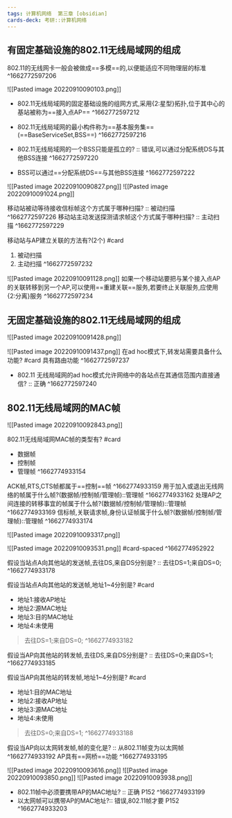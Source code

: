 ```yaml
---
tags: 计算机网络  第三章 [obsidian]
cards-deck: 考研::计算机网络
---
```



## 有固定基础设施的802.11无线局域网的组成
802.11的无线网卡一般会被做成==多模==的,以便能适应不同物理层的标准
^1662772597206


![[Pasted image 20220910090103.png]]

- 802.11无线局域网的固定基础设施的组网方式,采用{2:星型}拓扑,位于其中心的基站被称为==接入点AP==
^1662772597212
- 802.11无线局域网的最小构件称为==基本服务集==(==BaseServiceSet,BSS==)
^1662772597216

- 802.11无线局域网的一个BSS只能是孤立的? :: 错误,可以通过分配系统DS与其他BSS连接 ^1662772597220
- BSS可以通过==分配系统DS==与其他BSS连接
^1662772597222

![[Pasted image 20220910090827.png]]
![[Pasted image 20220910091024.png]]

移动站被动等待接收信标帧这个方式属于哪种扫描? :: 被动扫描 ^1662772597226
移动站主动发送探测请求帧这个方式属于哪种扫描? :: 主动扫描 ^1662772597229

移动站与AP建立关联的方法有?(2个) #card 
1. 被动扫描
2. 主动扫描
^1662772597232

![[Pasted image 20220910091128.png]]
如果一个移动站要把与某个接入点AP的关联转移到另一个AP,可以使用==重建关联==服务,若要终止关联服务,应使用{2:分离}服务
^1662772597234

## 无固定基础设施的802.11无线局域网的组成
![[Pasted image 20220910091428.png]]

![[Pasted image 20220910091437.png]]
在ad hoc模式下,转发站需要具备什么功能? #card 
具有路由功能
^1662772597237

- 802.11 无线局域网的ad hoc模式允许网络中的各站点在其通信范围内直接通信? :: 正确 ^1662772597240


## 802.11无线局域网的MAC帧
![[Pasted image 20220910092843.png]]

802.11无线局域网MAC帧的类型有? #card 
- 数据帧
- 控制帧
- 管理帧
^1662774933154

ACK帧,RTS,CTS帧都属于==控制==帧
^1662774933159
用于加入或退出无线网络的帧属于什么帧?(数据帧/控制帧/管理帧)::管理帧 ^1662774933162
处理AP之间连接的转移事宜的帧属于什么帧?(数据帧/控制帧/管理帧)::管理帧 ^1662774933169
信标帧,关联请求帧,身份认证帧属于什么帧?(数据帧/控制帧/管理帧)::管理帧 ^1662774933174


![[Pasted image 20220910093317.png]]

![[Pasted image 20220910093531.png]]
#card-spaced 
^1662774952922


假设当站点A向其他站的发送帧,去往DS,来自DS分别是? :: 去往DS=1;来自DS=0; ^1662774933178

假设当站点A向其他站的发送帧,地址1~4分别是? #card 
- 地址1:接收AP地址
- 地址2:源MAC地址
- 地址3:目的MAC地址
- 地址4:未使用
>去往DS=1;来自DS=0;
^1662774933182

假设当AP向其他站的转发帧,去往DS,来自DS分别是? :: 去往DS=0;来自DS=1; ^1662774933185

假设当AP向其他站的转发帧,地址1~4分别是? #card 
- 地址1:目的MAC地址
- 地址2:接收AP地址
- 地址3:源MAC地址
- 地址4:未使用
>去往DS=0;来自DS=1;
^1662774933188

假设当AP向以太网转发帧,帧的变化是? :: 从802.11帧变为以太网帧 ^1662774933192
AP具有==网桥==功能
^1662774933195


![[Pasted image 20220910093616.png]]
![[Pasted image 20220910093850.png]]
![[Pasted image 20220910093938.png]]


- 802.11帧中必须要携带AP的MAC地址? :: 正确 P152 ^1662774933199
- 以太网帧可以携带AP的MAC地址?:: 错误,802.11帧才要 P152 ^1662774933203

